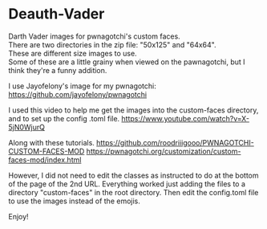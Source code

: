 # Deauth-Vader
Darth Vader images for pwnagotchi's custom faces.  
There are two directories in the zip file: "50x125" and "64x64".  
These are different size images to use.  
Some of these are a little grainy when viewed on the pawnagotchi, but I think they're a funny addition.

I use Jayofelony's image for my pwnagotchi:
https://github.com/jayofelony/pwnagotchi 

I used this video to help me get the images into the custom-faces directory, and to set up the config .toml file.
https://www.youtube.com/watch?v=X-5jN0WjurQ 

Along with these tutorials.
https://github.com/roodriiigooo/PWNAGOTCHI-CUSTOM-FACES-MOD 
https://pwnagotchi.org/customization/custom-faces-mod/index.html 

However, I did not need to edit the classes as instructed to do at the bottom of the page of the 2nd URL.
Everything worked just adding the files to a directory "custom-faces" in the root directory.
Then edit the config.toml file to use the images instead of the emojis.

Enjoy!
